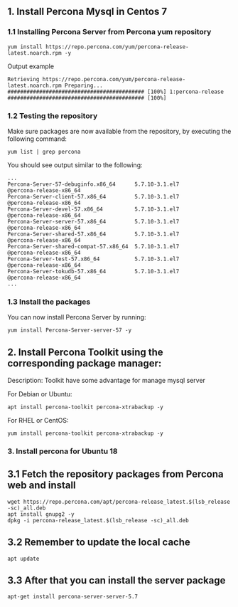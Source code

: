 ## 1. Install Percona Mysql in Centos 7

### 1.1 Installing Percona Server from Percona yum repository

`
yum install https://repo.percona.com/yum/percona-release-latest.noarch.rpm -y
`

Output example

`
Retrieving https://repo.percona.com/yum/percona-release-latest.noarch.rpm
Preparing...                ########################################### [100%]
1:percona-release        ########################################### [100%]
`

### 1.2 Testing the repository

Make sure packages are now available from the repository, by executing the following command:

`
yum list | grep percona
`

You should see output similar to the following:

```
...
Percona-Server-57-debuginfo.x86_64      5.7.10-3.1.el7                 @percona-release-x86_64
Percona-Server-client-57.x86_64         5.7.10-3.1.el7                 @percona-release-x86_64
Percona-Server-devel-57.x86_64          5.7.10-3.1.el7                 @percona-release-x86_64
Percona-Server-server-57.x86_64         5.7.10-3.1.el7                 @percona-release-x86_64
Percona-Server-shared-57.x86_64         5.7.10-3.1.el7                 @percona-release-x86_64
Percona-Server-shared-compat-57.x86_64  5.7.10-3.1.el7                 @percona-release-x86_64
Percona-Server-test-57.x86_64           5.7.10-3.1.el7                 @percona-release-x86_64
Percona-Server-tokudb-57.x86_64         5.7.10-3.1.el7                 @percona-release-x86_64
...
```

### 1.3 Install the packages

You can now install Percona Server by running:

`
yum install Percona-Server-server-57 -y
`


## 2. Install Percona Toolkit using the corresponding package manager:
Description: Toolkit have some advantage for manage mysql server

For Debian or Ubuntu:

```
apt install percona-toolkit percona-xtrabackup -y
```

For RHEL or CentOS:

```
yum install percona-toolkit percona-xtrabackup -y
```

### 3. Install percona for Ubuntu 18

## 3.1 Fetch the repository packages from Percona web and install

```
wget https://repo.percona.com/apt/percona-release_latest.$(lsb_release -sc)_all.deb
apt install gnupg2 -y
dpkg -i percona-release_latest.$(lsb_release -sc)_all.deb
```

## 3.2 Remember to update the local cache
```
apt update
```

## 3.3 After that you can install the server package
```
apt-get install percona-server-server-5.7
```
